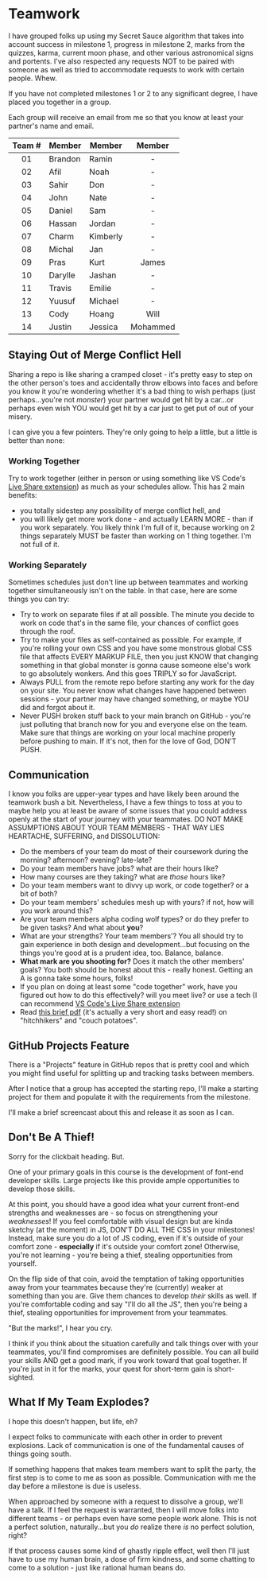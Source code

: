 # Teamwork

I have grouped folks up using my Secret Sauce algorithm that takes into account success in milestone 1, progress in milestone 2, marks from the quizzes, karma, current moon phase, and other various astronomical signs and portents. I've also respected any requests NOT to be paired with someone as well as tried to accommodate requests to work with certain people. Whew.

If you have not completed milestones 1 or 2 to any significant degree, I have placed you together in a group.

Each group will receive an email from me so that you know at least your partner's name and email.

| Team # | Member  | Member   |  Member  |
| :----: | ------- | -------- | :------: |
|   01   | Brandon | Ramin    |    -     |
|   02   | Afil    | Noah     |    -     |
|   03   | Sahir   | Don      |    -     |
|   04   | John    | Nate     |    -     |
|   05   | Daniel  | Sam      |    -     |
|   06   | Hassan  | Jordan   |    -     |
|   07   | Charm   | Kimberly |    -     |
|   08   | Michal  | Jan      |    -     |
|   09   | Pras    | Kurt     |  James   |
|   10   | Darylle | Jashan   |    -     |
|   11   | Travis  | Emilie   |    -     |
|   12   | Yuusuf  | Michael  |    -     |
|   13   | Cody    | Hoang    |   Will   |
|   14   | Justin  | Jessica  | Mohammed |

## Staying Out of Merge Conflict Hell

Sharing a repo is like sharing a cramped closet - it's pretty easy to step on the other person's toes and accidentally throw elbows into faces and before you know it you're wondering whether it's a bad thing to wish perhaps (just perhaps...you're not _monster_) your partner would get hit by a car...or perhaps even wish YOU would get hit by a car just to get put of out of your misery.

I can give you a few pointers. They're only going to help a little, but a little is better than none:

### Working Together

Try to work together (either in person or using something like VS Code's [Live Share extension](https://docs.microsoft.com/en-us/visualstudio/liveshare/)) as much as your schedules allow. This has 2 main benefits:
  - you totally sidestep any possibility of merge conflict hell, and
  - you will likely get more work done - and actually LEARN MORE - than if you work separately. You likely think I'm full of it, because working on 2 things separately MUST be faster than working on 1 thing together. I'm not full of it.

### Working Separately

Sometimes schedules just don't line up between teammates and working together simultaneously isn't on the table. In that case, here are some things you can try:

- Try to work on separate files if at all possible. The minute you decide to work on code that's in the same file, your chances of conflict goes through the roof.
- Try to make your files as self-contained as possible. For example, if you're rolling your own CSS and you have some monstrous global CSS file that affects EVERY MARKUP FILE, then you just KNOW that changing something in that global monster is gonna cause someone else's work to go absolutely wonkers. And this goes TRIPLY so for JavaScript.
- Always PULL from the remote repo before starting any work for the day on your site. You never know what changes have happened between sessions - your partner may have changed something, or maybe YOU did and forgot about it.
- Never PUSH broken stuff back to your main branch on GitHub - you're just polluting that branch now for you and everyone else on the team. Make sure that things are working on your local machine properly before pushing to main. If it's not, then for the love of God, DON'T PUSH.

## Communication

I know you folks are upper-year types and have likely been around the teamwork bush a bit. Nevertheless, I have a few things to toss at you to maybe help you at least be aware of some issues that you could address openly at the start of your journey with your teammates. DO NOT MAKE ASSUMPTIONS ABOUT YOUR TEAM MEMBERS - THAT WAY LIES HEARTACHE, SUFFERING, and DISSOLUTION:

- Do the members of your team do most of their coursework during the morning? afternoon? evening? late-late?
- Do your team members have jobs? what are their hours like?
- How many courses are they taking? what are _those_ hours like?
- Do your team members want to divvy up work, or code together? or a bit of both?
- Do your team members' schedules mesh up with yours? if not, how will you work around this?
- Are your team members alpha coding wolf types? or do they prefer to be given tasks? And what about **you**?
- What are your strengths? Your team members'? You all should try to gain experience in both design and development...but focusing on the things you're good at is a prudent idea, too. Balance, balance.
- **What mark are you shooting for?** Does it match the other members' goals? You both should be honest about this - really honest. Getting an A is gonna take some hours, folks!
- If you plan on doing at least some "code together" work, have you figured out how to do this effectively? will you meet live? or use a tech (I can recommend [VS Code's Live Share extension](https://marketplace.visualstudio.com/items?itemName=MS-vsliveshare.vsliveshare)
- Read [this brief pdf](hitchikers.pdf) (it's actually a very short and easy read!) on "hitchhikers" and "couch potatoes".

## GitHub Projects Feature

There is a "Projects" feature in GitHub repos that is pretty cool and which you might find useful for splitting up and tracking tasks between members.

After I notice that a group has accepted the starting repo, I'll make a starting project for them and populate it with the requirements from the milestone.

I'll make a brief screencast about this and release it as soon as I can.

## Don't Be A Thief!

Sorry for the clickbait heading. But.

One of your primary goals in this course is the development of font-end developer skills. Large projects like this provide ample opportunities to develop those skills. 

At this point, you should have a good idea what your current front-end strengths and weaknesses are - so focus on strengthening your *weaknesses*! If you feel comfortable with visual design but are kinda sketchy (at the moment) in JS, DON'T DO ALL THE CSS in your milestones! Instead, make sure you do a lot of JS coding, even if it's outside of your comfort zone - **especially** if it's outside your comfort zone! Otherwise, you're not learning - you're being a thief, stealing opportunities from yourself.

On the flip side of that coin, avoid the temptation of taking opportunities away from your teammates because they're (currently) weaker at something than you are. Give them chances to develop _their_ skills as well. If you're comfortable coding and say "I'll do all the JS", then you're being a thief, stealing opportunities for improvement from your teammates.

"But the marks!", I hear you cry.

I think if you think about the situation carefully and talk things over with your teammates, you'll find compromises are definitely possible. You can all build your skills AND get a good mark, if you work toward that goal together. If you're just in it for the marks, your quest for short-term gain is short-sighted.

## What If My Team Explodes?

I hope this doesn't happen, but life, eh?

I expect folks to communicate with each other in order to prevent explosions. Lack of communication is one of the fundamental causes of things going south.

If something happens that makes team members want to split the party, the first step is to come to me as soon as possible. Communication with me the day before a milestone is due is useless.

When approached by someone with a request to dissolve a group, we'll have a talk. If I feel the request is warranted, then I will move folks into different teams - or perhaps even have some people work alone. This is not a perfect solution, naturally...but you _do_ realize there _is_ no perfect solution, right?

If that process causes some kind of ghastly ripple effect, well then I'll just have to use my human brain, a dose of firm kindness, and some chatting to come to a solution - just like rational human beans do.



